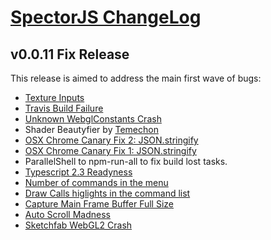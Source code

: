 [SpectorJS ChangeLog](../changeLogs.md)
===================

## v0.0.11 Fix Release
This release is aimed to address the main first wave of bugs:

- [Texture Inputs](https://github.com/BabylonJS/Spector.js/issues/1)
- [Travis Build Failure](https://github.com/BabylonJS/Spector.js/issues/19)
- [Unknown WebglConstants Crash](https://github.com/BabylonJS/Spector.js/issues/23)
- Shader Beautyfier by [Temechon](https://github.com/Temechon)
- [OSX Chrome Canary Fix 2: JSON.stringify](https://github.com/BabylonJS/Spector.js/issues/14)
- [OSX Chrome Canary Fix 1: JSON.stringify](https://github.com/BabylonJS/Spector.js/issues/12)
- ParallelShell to npm-run-all to fix build lost tasks.
- [Typescript 2.3 Readyness](https://github.com/Microsoft/TypeScript/wiki/What's-new-in-TypeScript#typescript-23)
- [Number of commands in the menu](https://github.com/BabylonJS/Spector.js/issues/15)
- [Draw Calls higlights in the command list](https://github.com/BabylonJS/Spector.js/issues/17)
- [Capture Main Frame Buffer Full Size](https://github.com/BabylonJS/Spector.js/issues/18)
- [Auto Scroll Madness](https://github.com/BabylonJS/Spector.js/issues/16)
- [Sketchfab WebGL2 Crash](https://github.com/BabylonJS/Spector.js/issues/13)
